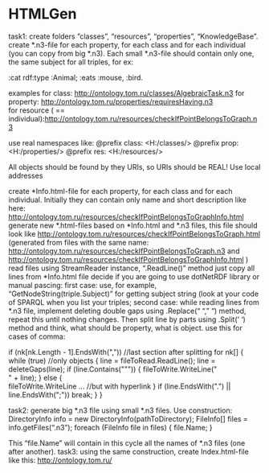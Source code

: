 # HTMLGen

task1:
create folders ”classes”, “resources”, “properties”, “KnowledgeBase”.
create *.n3-file for each property, for each class and for each individual (you can copy from big *.n3). Each small *.n3-file should contain only one, the same subject for all triples, for ex:

:cat 	rdf:type 	:Animal;
	:eats 		:mouse,
			:bird.


examples 
for class: http://ontology.tom.ru/classes/AlgebraicTask.n3
for property: http://ontology.tom.ru/properties/requiresHaving.n3  
for resource ( == individual):http://ontology.tom.ru/resources/checkIfPointBelongsToGraph.n3  


use real namespaces like:
@prefix class: <H:/classes/>
@prefix prop: <H:/properties/>
@prefix res: <H:/resources/>

All objects should be found by they URIs, so URIs should be REAL! Use local addresses

create *Info.html-file for each property, for each class and for each individual. Initially they can contain only name and short description like here: 
http://ontology.tom.ru/resources/checkIfPointBelongsToGraphInfo.html 
generate new *.html-files based on *Info.html and *.n3 files, this file should look like http://ontology.tom.ru/resources/checkIfPointBelongsToGraph.html (generated from files with the same name: http://ontology.tom.ru/resources/checkIfPointBelongsToGraph.n3 and http://ontology.tom.ru/resources/checkIfPointBelongsToGraphInfo.html  )
read files using StreamReader instance, “.ReadLine()” method
just copy all lines from *Info.html file
decide if you are going to use dotNetRDF library or manual pascing:
first case: use, for example, “GetNodeString(triple.Subject)” for getting subject string (look at your code of SPARQL when you list your triples;
second case: while reading lines from *.n3 file, implement deleting double gaps using .Replace(“  “,” “) method, repeat this until nothing changes. Then split line by parts using .Split(‘ ‘) method and think, what should be property, what is object.
use this for cases of comma:

if (nk[nk.Length - 1].EndsWith(",")) //last section after splitting for nk[]
{
      while (true) //only objects
      {
               line = fileToRead.ReadLine();
               line = deleteGaps(line);
               if (line.Contains("\""))
               {
                      fileToWrite.WriteLine("<br>" + line);
               }
              else
               {                                
                      fileToWrite.WriteLine ... //but with hyperlink
               }
               if (line.EndsWith(".") || line.EndsWith(";"))
                           break;
     }
}



task2:
generate big *.n3 file using small *.n3 files. 
Use construction:
DirectoryInfo info = new DirectoryInfo(pathToDirectory);
FileInfo[] files = info.getFiles(“.n3”);
foreach (FileInfo file in files)
{
	file.Name;
}

This “file.Name” will contain in this cycle all the names of *.n3 files (one after another).
task3:
using the same construction, create Index.html-file like this: http://ontology.tom.ru/ 

